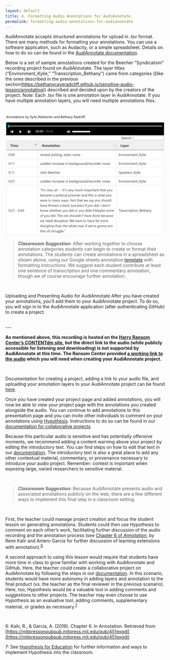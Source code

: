 ```yaml
---
layout: default
title: 4. Formatting Audio Annotations for AudiAnnotate
permalink: formatting-audio-annotations-for-audiannotate
---
```

<!-- Add an essay or interpretive material below this line,
using HTML or markdown.  Do not modify this file above this line -->

AudiAnnotate accepts structured annotations for upload in .tsv format. There are many methods for formatting your annotations. You can use a software application, such as Audacity, or a simple spreadsheet. Details on how to do so can be found in the [AudiAnnotate documentation](https://hipstas.github.io/AudiAnnotate/documentation.html#supplemental).

Below is a set of sample annotations created for the Beecher “Syndicalism” recording project found on AudiAnnotate. The layer titles (“Environment_Kylie,” “Transcription_Bethany”) came from categories ([like the ones described in the previous section(https://bethanycayeradcliff.github.io/sensitive-audio-lesson/annotating)) described and decided upon by the creators of the project. Note: Each .tsv file is one annotation layer in AudiAnnotate. If you have multiple annotation layers, you will need multiple annotations files. 

<br>

<img src="images/AAProjectImage.png" width="500">

<br> 


> **_Classrooom Suggestion:_** 
After working together to choose annotation categories students can begin to create or format their annotations. The students can create annotations in a spreadsheet as shown above, using our Google sheets annotation [template](https://docs.google.com/spreadsheets/d/1ImjhjLD1g-lQulJX3UJe4Y91z04EOriYCqiN1rz9gnw/copy#gid=0) with formatting instructions. We suggest each student contribute at least one sentence of transcription and one commentary annotation, though we of course encourage further annotation. 


<br> 

Uploading and Presenting Audio for AudiAnnotate
After you have created your annotations, you’ll add them to your AudiAnnotate project. To do so, you will sign in to the AudiAnnotate application (after authenticating GitHub) to create a project. 

<br> 
---
<br> 

**As mentioned above, this recording is hosted on the [Harry Ransom Center’s CONTENTdm site](https://hrc.contentdm.oclc.org/digital/collection/p15878coll1/id/37), but the direct link to the audio (while publicly accessible for listening and downloading) is not supported by AudiAnnotate at this time. The Ransom Center provided [a working link to the audio](https://norman.hrc.utexas.edu/audioFiles/open/R_0124_01_01_acc_20091001.mp3) which you will need when creating your AudiAnnotate project.** 

<br>


Documentation for creating a project, adding a link to your audio file, and uploading your annotation layers to your AudiAnnotate project can be found [here](https://hipstas.github.io/AudiAnnotate/documentation.html#project). 

Once you have created your project page and added annotations, you will now be able to view your project page with the annotations you created alongside the audio. You can continue to add annotations to this presentation page and you can invite other individuals to comment on your annotations using [Hypothesis](https://web.hypothes.is/). Instructions to do so can be found in our [documentation for collaborative projects](https://hipstas.github.io/AudiAnnotate/documentation.html#collaborative). 

Because this particular audio is sensitive and has potentially offensive moments, we recommend adding a content warning above your project by editing the introductory text. You can find steps on how to edit that text in our [documentation](https://hipstas.github.io/AudiAnnotate/documentation.html#supplemental). The introductory text is also a great place to add any other contextual material, commentary, or provenance necessary to introduce your audio project. Remember: context is important when exposing large, varied researchers to sensitive material. 

<br>

> **_Classrooom Suggestion:_** 
Because AudiAnnotate presents audio and associated annotations publicly on the web, there are a few different ways to implement this final step in a classroom setting. 

<br>
 
First, the teacher could manage project creation and focus the student lesson on generating annotations. Students could then use Hypothesis to comment on each other’s work, facilitating further discussion of the audio recording and the annotation process (see [Chapter 6 of *Annotation*](https://mitpressonpubpub.mitpress.mit.edu/pub/451exgdi/release/1), by Remi Kalir and Antero Garcia  for further discussion of learning extensions with annotation).<sup>[6](#footnote6)</sup> 



A second approach to using this lesson would require that students have more time in class to grow familiar with working with AudiAnnotate and GitHub. Here, the teacher could create a collaborative project on AudiAnnotate by following the steps in our [documentation](https://hipstas.github.io/AudiAnnotate/documentation.html#collaborative). In this scenario, students would have more autonomy in adding layers and annotation to the final product (vs. the teacher as the final reviewer in the previous scenario). Here, too, Hypothesis would be a valuable tool in adding comments and suggestions to other projects. The teacher may even choose to use Hypothesis as an evaluative tool, adding comments, supplementary material, or grades as necessary.<sup>[7](#footnote7)</sup>


<br>

<a name="footnote6">6</a>: Kalir, R., & Garcia, A. (2019). Chapter 6. In Annotation. Retrieved from [https://mitpressonpubpub.mitpress.mit.edu/pub/451exgdi](https://mitpressonpubpub.mitpress.mit.edu/pub/451exgdi)

<a name="footnote7">7</a>: See [Hypothesis for Education](https://web.hypothes.is/education/) for further information and ways to implement Hypothesis into the classroom.
